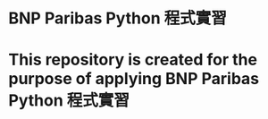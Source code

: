 # BNP Paribas Python 程式實習
# This repository is created for the purpose of applying BNP Paribas Python 程式實習
